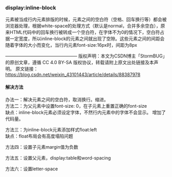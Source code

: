 ### display:inline-block

元素被当成行内元素排版的时候，元素之间的空白符（空格、回车换行等）都会被浏览器处理，根据white-space的处理方式（默认是normal，合并多余空白），原来HTML代码中的回车换行被转成一个空白符，在字体不为0的情况下，空白符占据一定宽度，所以inline-block的元素之间就出现了空隙。这些元素之间的间距会随着字体的大小而变化，当行内元素font-size:16px时，间距为8px


————————————————
版权声明：本文为CSDN博主「StormBUG」的原创文章，遵循 CC 4.0 BY-SA 版权协议，转载请附上原文出处链接及本声明。
原文链接：https://blog.csdn.net/weixin_43101443/article/details/88387978

#### 解决方法

办法一：解决元素之间的空白符，取消换行。缩进。   
方法二：为父元素中设置font-size: 0，在子元素上重置正确的font-size  
缺点：inline-block元素必须设定字体，不然行内元素中的字体不会显示。 增加了代码量。

方法三：为inline-block元素添加样式float:left  
缺点：float布局会有高度塌陷问题  

方法四：设置子元素margin值为负数

方法五：设置父元素，display:table和word-spacing

方法六：设置letter-space



